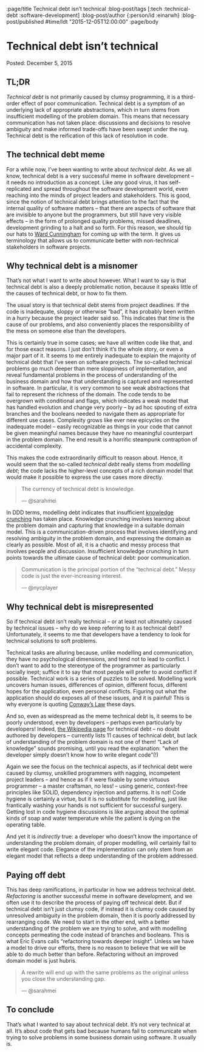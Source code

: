 :page/title Technical debt isn’t technical
:blog-post/tags [:tech :technical-debt :software-development]
:blog-post/author {:person/id :einarwh}
:blog-post/published #time/ldt "2015-12-05T12:00:00"
:page/body

# Technical debt isn’t technical

Posted: December 5, 2015

## TL;DR

_Technical debt_ is not primarily caused by clumsy programming, it is a third-order effect of poor communication. Technical debt is a symptom of an underlying lack of appropriate abstractions, which in turn stems from insufficient modelling of the problem domain. This means that necessary communication has not taken place: discussions and decisions to resolve ambiguity and make informed trade-offs have been swept under the rug. Technical debt is the reification of this lack of resolution in code.

## The technical debt meme

For a while now, I’ve been wanting to write about _technical debt_. As we all know, technical debt is a very successful meme in software development – it needs no introduction as a concept. Like any good virus, it has self-replicated and spread throughout the software development world, even reaching into the minds of project leaders and stakeholders. This is good, since the notion of technical debt brings attention to the fact that the internal quality of software matters – that there are aspects of software that are invisible to anyone but the programmers, but still have very visible effects – in the form of prolonged quality problems, missed deadlines, development grinding to a halt and so forth. For this reason, we should tip our hats to [Ward Cunningham](https://en.wikipedia.org/wiki/Ward_Cunningham) for coming up with the term. It gives us terminology that allows us to communicate better with non-technical stakeholders in software projects.

## Why technical debt is a misnomer

That’s not what I want to write about however. What I want to say is that technical debt is also a deeply problematic notion, because it speaks little of the causes of technical debt, or how to fix them.

The usual story is that technical debt stems from project deadlines. If the code is inadequate, sloppy or otherwise “bad”, it has probably been written in a hurry because the project leader said so. This indicates that _time_ is the cause of our problems, and also conveniently places the responsibility of the mess on someone else than the developers.

This is certainly true in some cases; we have all written code like that, and for those exact reasons. I just don’t think it’s the whole story, or even a major part of it. It seems to me entirely inadequate to explain the majority of technical debt that I’ve seen on software projects. The so-called technical problems go much deeper than mere sloppiness of implementation, and reveal fundamental problems in the process of understanding of the business domain and how that understanding is captured and represented in software. In particular, it is very common to see weak abstractions that fail to represent the richness of the domain. The code tends to be overgrown with conditional and flags, which indicates a weak model that has handled evolution and change very poorly – by ad hoc spouting of extra branches and the booleans needed to navigate them as appropriate for different use cases.  Complexity grows like ever new epicycles on the inadequate model – easily recognizable as things in your code that cannot be given meaningful names because they have no meaningful counterpart in the problem domain. The end result is a horrific steampunk contraption of accidental complexity.

This makes the code extraordinarily difficult to reason about. Hence, it would seem that the so-called _technical debt_ really stems from _modelling debt_; the code lacks the higher-level concepts of a rich domain model that would make it possible to express the use cases more directly.

> The currency of technical debt is knowledge. 
>
>— @sarahmei

In DDD terms, modelling debt indicates that insufficient [knowledge crunching](http://www.informit.com/articles/article.aspx?p=102604&seqNum=2) has taken place. Knowledge crunching involves learning about the problem domain and capturing that knowledge in a suitable domain model. This is a communication-driven process that involves identifying and resolving ambiguity in the problem domain, and expressing the domain as clearly as possible. Most of all, it is a chaotic and messy process that involves people and discussion. Insufficient knowledge crunching in turn points towards the ultimate cause of technical debt: poor communication.

> Communication is the principal portion of the “technical debt.” Messy code is just the ever-increasing interest. 
>
> — @nycplayer

## Why technical debt is misrepresented

So if technical debt isn’t really technical – or at least not ultimately caused by technical issues – why do we keep referring to it as technical debt? Unfortunately, it seems to me that developers have a tendency to look for technical solutions to soft problems.

Technical tasks are alluring because, unlike modelling and communication, they have no psychological dimensions, and tend not to lead to conflict. I don’t want to add to the stereotype of the programmer as particularly socially inept; suffice it to say that most people will prefer to avoid conflict if possible. Technical work is a series of puzzles to be solved. Modelling work uncovers human issues, differences of opinion, different focus, different hopes for the application, even personal conflicts. Figuring out what the application should do exposes all of these issues, and it is painful! This is why everyone is quoting [Conway’s Law](https://en.wikipedia.org/wiki/Conway's_law) these days.

And so, even as widespread as the meme technical debt is, it seems to be poorly understood, even by developers – perhaps even particularly by developers! Indeed, [the Wikipedia page](https://en.wikipedia.org/wiki/Technical_debt) for technical debt – no doubt authored by developers – currently lists 11 causes of technical debt, but lack of understanding of the problem domain is not one of them! “Lack of knowledge” sounds promising, until you read the explanation: “when the developer simply doesn’t know how to write elegant code”(!)

Again we see the focus on the technical aspects, as if technical debt were caused by clumsy, unskilled programmers with nagging, incompetent project leaders – and hence as if it were fixable by some virtuous programmer – a master craftsman, no less! – using generic, context-free principles like SOLID, dependency injection and patterns. It is not! Code hygiene is certainly a virtue, but it is no substitute for modelling, just like frantically washing your hands is not sufficient for successful surgery. Getting lost in code hygiene discussions is like arguing about the optimal kinds of soap and water temperature while the patient is dying on the operating table.

And yet it is _indirectly_ true: a developer who doesn’t know the importance of understanding the problem domain, of proper modelling, will certainly fail to write elegant code. Elegance of the implementation can only stem from an elegant model that reflects a deep understanding of the problem addressed.

## Paying off debt

This has deep ramifications, in particular in how we address technical debt. _Refactoring_ is another successful meme in software development, and we often use it to describe the process of paying off technical debt. But if technical debt isn’t just clumsy code, if instead it is clumsy code caused by unresolved ambiguity in the problem domain, then it is poorly addressed by rearranging code. We need to start in the other end, with a better understanding of the problem we are trying to solve, and with modelling concepts permeating the code instead of branches and booleans. This is what Eric Evans calls “refactoring towards deeper insight”. Unless we have a model to drive our efforts, there is no reason to believe that we will be able to do much better than before. Refactoring without an improved domain model is just hubris.

> A rewrite will end up with the same problems as the original unless you close the understanding gap. 
>
> — @sarahmei

## To conclude

That’s what I wanted to say about technical debt. It’s not very technical at all. It’s about code that gets bad because humans fail to communicate when trying to solve problems in some business domain using software. It usually is.
